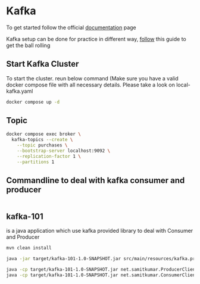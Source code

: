 # Kafka

To get started follow the official [documentation](https://developer.confluent.io/get-started/java/) page

Kafka setup can be done for practice in different way, [follow](https://developer.confluent.io/get-started/java/#kafka-setup) this guide to get the ball rolling 

## Start Kafka Cluster
 To start the cluster. reun below command (Make sure you have a valid docker compose file with all necessary details. Please take a look on local-kafka.yaml

```sh
docker compose up -d
```

## Topic

```sh
docker compose exec broker \
  kafka-topics --create \
    --topic purchases \
    --bootstrap-server localhost:9092 \
    --replication-factor 1 \
    --partitions 1
```

## Commandline to deal with kafka consumer and producer
```sh

```


## kafka-101

is a java application which use kafka provided library to deal with Consumer and Producer

```sh
mvn clean install

java -jar target/kafka-101-1.0-SNAPSHOT.jar src/main/resources/kafka.properties

java -cp target/kafka-101-1.0-SNAPSHOT.jar net.samitkumar.ProducerClient src/main/resources/kafka.properties
java -cp target/kafka-101-1.0-SNAPSHOT.jar net.samitkumar.ConsumerClient src/main/resources/kafka.properties

```


